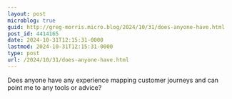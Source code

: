 ```yaml
---
layout: post
microblog: true
guid: http://greg-morris.micro.blog/2024/10/31/does-anyone-have.html
post_id: 4414165
date: 2024-10-31T12:15:31-0000
lastmod: 2024-10-31T12:15:31-0000
type: post
url: /2024/10/31/does-anyone-have.html
---
```

Does anyone have any experience mapping customer journeys and can point me to any tools or advice? 
